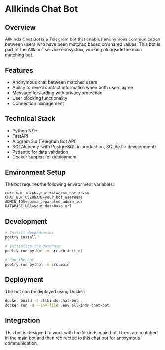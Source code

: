 # Allkinds Chat Bot

## Overview
Allkinds Chat Bot is a Telegram bot that enables anonymous communication between users who have been matched based on shared values. This bot is part of the Allkinds service ecosystem, working alongside the main matching bot.

## Features
- Anonymous chat between matched users
- Ability to reveal contact information when both users agree
- Message forwarding with privacy protection
- User blocking functionality
- Connection management

## Technical Stack
- Python 3.9+
- FastAPI
- Aiogram 3.x (Telegram Bot API)
- SQLAlchemy (with PostgreSQL in production, SQLite for development)
- Pydantic for data validation
- Docker support for deployment

## Environment Setup
The bot requires the following environment variables:
```
CHAT_BOT_TOKEN=your_telegram_bot_token
CHAT_BOT_USERNAME=your_bot_username
ADMIN_IDS=comma_separated_admin_ids
DATABASE_URL=your_database_url
```

## Development
```bash
# Install dependencies
poetry install

# Initialize the database
poetry run python -m src.db.init_db

# Run the bot
poetry run python -m src.main
```

## Deployment
The bot can be deployed using Docker:
```bash
docker build -t allkinds-chat-bot .
docker run -d --env-file .env allkinds-chat-bot
```

## Integration
This bot is designed to work with the Allkinds main bot. Users are matched in the main bot and then redirected to this chat bot for anonymous communication. 